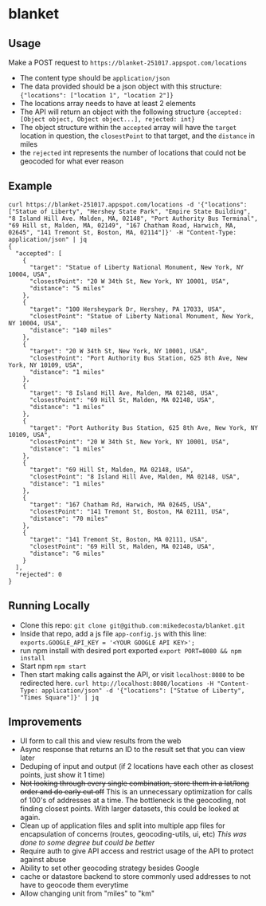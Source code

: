 # blanket

## Usage
Make a POST request to `https://blanket-251017.appspot.com/locations`
* The content type should be `application/json`
* The data provided should be a json object with this structure: `{"locations": ["location 1", "location 2"]}`
* The locations array needs to have at least 2 elements
* The API will return an object with the following structure `{accepted: [Object object, Object object...], rejected: int}`
* The object structure within the `accepted` array will have the `target` location in question, the `closestPoint` to that target, and the `distance` in miles
* the `rejected` int represents the number of locations that could not be geocoded for what ever reason

## Example
```
curl https://blanket-251017.appspot.com/locations -d '{"locations": ["Statue of Liberty", "Hershey State Park", "Empire State Building", "8 Island Hill Ave. Malden, MA, 02148", "Port Authority Bus Terminal", "69 Hill st, Malden, MA, 02149", "167 Chatham Road, Harwich, MA, 02645", "141 Tremont St, Boston, MA, 02114"]}' -H "Content-Type: application/json" | jq
{
  "accepted": [
    {
      "target": "Statue of Liberty National Monument, New York, NY 10004, USA",
      "closestPoint": "20 W 34th St, New York, NY 10001, USA",
      "distance": "5 miles"
    },
    {
      "target": "100 Hersheypark Dr, Hershey, PA 17033, USA",
      "closestPoint": "Statue of Liberty National Monument, New York, NY 10004, USA",
      "distance": "140 miles"
    },
    {
      "target": "20 W 34th St, New York, NY 10001, USA",
      "closestPoint": "Port Authority Bus Station, 625 8th Ave, New York, NY 10109, USA",
      "distance": "1 miles"
    },
    {
      "target": "8 Island Hill Ave, Malden, MA 02148, USA",
      "closestPoint": "69 Hill St, Malden, MA 02148, USA",
      "distance": "1 miles"
    },
    {
      "target": "Port Authority Bus Station, 625 8th Ave, New York, NY 10109, USA",
      "closestPoint": "20 W 34th St, New York, NY 10001, USA",
      "distance": "1 miles"
    },
    {
      "target": "69 Hill St, Malden, MA 02148, USA",
      "closestPoint": "8 Island Hill Ave, Malden, MA 02148, USA",
      "distance": "1 miles"
    },
    {
      "target": "167 Chatham Rd, Harwich, MA 02645, USA",
      "closestPoint": "141 Tremont St, Boston, MA 02111, USA",
      "distance": "70 miles"
    },
    {
      "target": "141 Tremont St, Boston, MA 02111, USA",
      "closestPoint": "69 Hill St, Malden, MA 02148, USA",
      "distance": "6 miles"
    }
  ],
  "rejected": 0
}
```
## Running Locally

* Clone this repo: `git clone git@github.com:mikedecosta/blanket.git`
* Inside that repo, add a js file `app-config.js` with this line: `exports.GOOGLE_API_KEY = '<YOUR GOOGLE API KEY>';`
* run npm install with desired port exported `export PORT=8080 && npm install`
* Start npm `npm start`
* Then start making calls against the API, or visit `localhost:8080` to be redirected here. `curl http://localhost:8080/locations -H "Content-Type: application/json" -d '{"locations": ["Statue of Liberty", "Times Square"]}' | jq`

## Improvements
* UI form to call this and view results from the web
* Async response that returns an ID to the result set that you can view later
* Deduping of input and output (if 2 locations have each other as closest points, just show it 1 time)
* ~~Not looking through every single combination, store them in a lat/long order and do early cut off~~ This is an unnecessary optimization for calls of 100's of addresses at a time. The bottleneck is the geocoding, not finding closest points. With larger datasets, this could be looked at again.
* Clean up of application files and split into multiple app files for encapsulation of concerns (routes, geocoding-utils, ui, etc) *This was done to some degree but could be better*
* Require auth to give API access and restrict usage of the API to protect against abuse
* Ability to set other geocoding strategy besides Google
* cache or datastore backend to store commonly used addresses to not have to geocode them everytime
* Allow changing unit from "miles" to "km"
